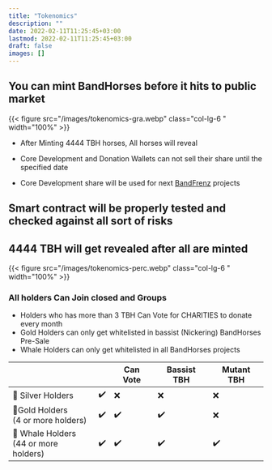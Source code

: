 ```yaml
---
title: "Tokenomics"
description: ""
date: 2022-02-11T11:25:45+03:00
lastmod: 2022-02-11T11:25:45+03:00
draft: false
images: []
---
```

## You can mint BandHorses before it hits to public market

<div class="row py-2">
{{< figure src="/images/tokenomics-gra.webp" class="col-lg-6 " width="100%"  >}}
<div class="col-lg-6 ">

- After Minting 4444 TBH horses, All horses will reveal

- Core Development and Donation Wallets can not sell their share until the specified date

- Core Development share will be used for next [BandFrenz](https://BandFrenz.com) projects

</div>
</div>

## Smart contract will be properly tested and checked against all sort of risks

<div class="row py-2">
<div class="col-lg-6 pt-5">

## 4444 TBH will get revealed after all are minted

</div>
{{< figure src="/images/tokenomics-perc.webp" class="col-lg-6 " width="100%"  >}}
</div>

### All holders Can Join closed <i class="bi bi-discord"></i> and <i class="bi bi-telegram"></i> Groups

- <i class="bi bi-chat-dots-fill"></i> Holders who has more than 3 TBH Can Vote for CHARITIES to donate every month
- <i class="bi bi-bag-check-fill"></i> Gold Holders can only get whitelisted in bassist (Nickering) BandHorses Pre-Sale
- <i class="bi bi-bag-check-fill"></i> Whale Holders can only get whitelisted in all BandHorses projects

<div class="table-responsive">

<table>
<thead>
<tr>
<th></th>
<th><i class="bi bi-discord"></i>  <i class="bi bi-telegram"></i> </th>
<th>Can Vote <i class="bi bi-chat-dots-fill"></i> </th>
<th>Bassist TBH<i class="bi bi-bag-check-fill"></i></th>
<th>Mutant TBH<i class="bi bi-bag-check-fill"></i></th>
</tr>
</thead>
<tbody>
<tr>
<td>🥈 Silver Holders</td>
<td>✔️</td>
<td>❌</td>
<td>❌</td>
<td>❌</td>
</tr>
<tr>
<td>🥇Gold Holders<br><span class="fs-6">(4 or more holders)</span></td>
<td>✔️</td>
<td>✔️</td>
<td>✔️</td>
<td>❌</td>
</tr>
<tr>
<td>🐋 Whale Holders<br><span class="fs-6">(44 or more holders)</span></td>
<td>✔️</td>
<td>✔️</td>
<td>✔️</td>
<td>✔️</td>
</tr>
</tbody>
</table>
</div>
